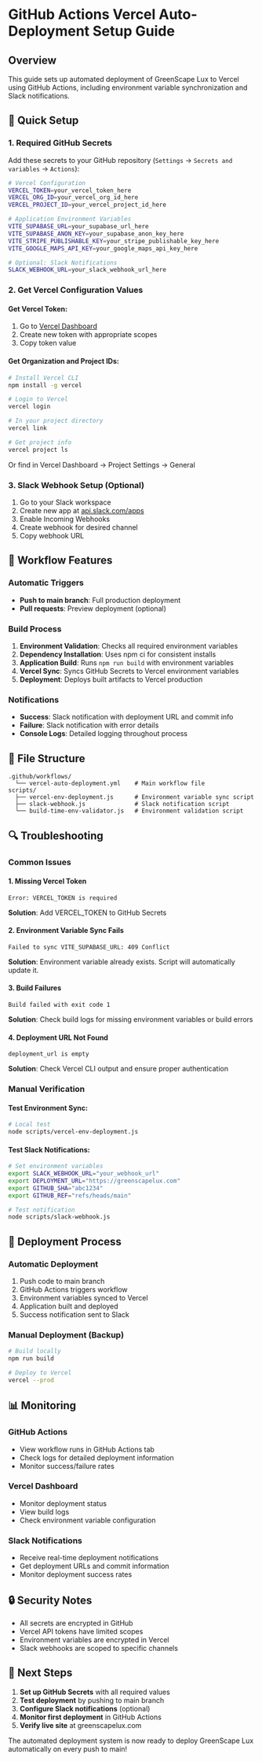 # GitHub Actions Vercel Auto-Deployment Setup Guide

## Overview
This guide sets up automated deployment of GreenScape Lux to Vercel using GitHub Actions, including environment variable synchronization and Slack notifications.

## 🚀 Quick Setup

### 1. Required GitHub Secrets
Add these secrets to your GitHub repository (`Settings` → `Secrets and variables` → `Actions`):

```bash
# Vercel Configuration
VERCEL_TOKEN=your_vercel_token_here
VERCEL_ORG_ID=your_vercel_org_id_here  
VERCEL_PROJECT_ID=your_vercel_project_id_here

# Application Environment Variables
VITE_SUPABASE_URL=your_supabase_url_here
VITE_SUPABASE_ANON_KEY=your_supabase_anon_key_here
VITE_STRIPE_PUBLISHABLE_KEY=your_stripe_publishable_key_here
VITE_GOOGLE_MAPS_API_KEY=your_google_maps_api_key_here

# Optional: Slack Notifications
SLACK_WEBHOOK_URL=your_slack_webhook_url_here
```

### 2. Get Vercel Configuration Values

#### Get Vercel Token:
1. Go to [Vercel Dashboard](https://vercel.com/account/tokens)
2. Create new token with appropriate scopes
3. Copy token value

#### Get Organization and Project IDs:
```bash
# Install Vercel CLI
npm install -g vercel

# Login to Vercel
vercel login

# In your project directory
vercel link

# Get project info
vercel project ls
```

Or find in Vercel Dashboard → Project Settings → General

### 3. Slack Webhook Setup (Optional)
1. Go to your Slack workspace
2. Create new app at [api.slack.com/apps](https://api.slack.com/apps)
3. Enable Incoming Webhooks
4. Create webhook for desired channel
5. Copy webhook URL

## 🔧 Workflow Features

### Automatic Triggers
- **Push to main branch**: Full production deployment
- **Pull requests**: Preview deployment (optional)

### Build Process
1. **Environment Validation**: Checks all required environment variables
2. **Dependency Installation**: Uses npm ci for consistent installs
3. **Application Build**: Runs `npm run build` with environment variables
4. **Vercel Sync**: Syncs GitHub Secrets to Vercel environment variables
5. **Deployment**: Deploys built artifacts to Vercel production

### Notifications
- **Success**: Slack notification with deployment URL and commit info
- **Failure**: Slack notification with error details
- **Console Logs**: Detailed logging throughout process

## 📁 File Structure
```
.github/workflows/
  └── vercel-auto-deployment.yml    # Main workflow file
scripts/
  ├── vercel-env-deployment.js      # Environment variable sync script
  ├── slack-webhook.js              # Slack notification script
  └── build-time-env-validator.js   # Environment validation script
```

## 🔍 Troubleshooting

### Common Issues

#### 1. Missing Vercel Token
```
Error: VERCEL_TOKEN is required
```
**Solution**: Add VERCEL_TOKEN to GitHub Secrets

#### 2. Environment Variable Sync Fails
```
Failed to sync VITE_SUPABASE_URL: 409 Conflict
```
**Solution**: Environment variable already exists. Script will automatically update it.

#### 3. Build Failures
```
Build failed with exit code 1
```
**Solution**: Check build logs for missing environment variables or build errors

#### 4. Deployment URL Not Found
```
deployment_url is empty
```
**Solution**: Check Vercel CLI output and ensure proper authentication

### Manual Verification

#### Test Environment Sync:
```bash
# Local test
node scripts/vercel-env-deployment.js
```

#### Test Slack Notifications:
```bash
# Set environment variables
export SLACK_WEBHOOK_URL="your_webhook_url"
export DEPLOYMENT_URL="https://greenscapelux.com"
export GITHUB_SHA="abc1234"
export GITHUB_REF="refs/heads/main"

# Test notification
node scripts/slack-webhook.js
```

## 🚀 Deployment Process

### Automatic Deployment
1. Push code to main branch
2. GitHub Actions triggers workflow
3. Environment variables synced to Vercel
4. Application built and deployed
5. Success notification sent to Slack

### Manual Deployment (Backup)
```bash
# Build locally
npm run build

# Deploy to Vercel
vercel --prod
```

## 📊 Monitoring

### GitHub Actions
- View workflow runs in GitHub Actions tab
- Check logs for detailed deployment information
- Monitor success/failure rates

### Vercel Dashboard
- Monitor deployment status
- View build logs
- Check environment variable configuration

### Slack Notifications
- Receive real-time deployment notifications
- Get deployment URLs and commit information
- Monitor deployment success rates

## 🔒 Security Notes

- All secrets are encrypted in GitHub
- Vercel API tokens have limited scopes
- Environment variables are encrypted in Vercel
- Slack webhooks are scoped to specific channels

## 📝 Next Steps

1. **Set up GitHub Secrets** with all required values
2. **Test deployment** by pushing to main branch
3. **Configure Slack notifications** (optional)
4. **Monitor first deployment** in GitHub Actions
5. **Verify live site** at greenscapelux.com

The automated deployment system is now ready to deploy GreenScape Lux automatically on every push to main!